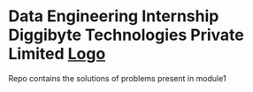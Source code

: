 # Data Engineering Internship Diggibyte Technologies Private Limited [Logo](https://lh5.googleusercontent.com/-ovyDCqdoOYQ/AAAAAAAAAAI/AAAAAAAAAAA/LnssZ53EOQ4/s44-p-k-no-ns-nd/photo.jpg)
Repo contains the solutions of problems present in module1
